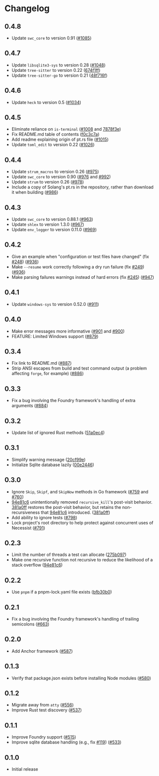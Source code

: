 # Changelog

## 0.4.8

- Update `swc_core` to version 0.91 ([#1085](https://github.com/trailofbits/necessist/pull/1085))

## 0.4.7

- Update `libsqlite3-sys` to version 0.28 ([#1048](https://github.com/trailofbits/necessist/pull/1048))
- Update `tree-sitter` to version 0.22 ([674f1ff](https://github.com/trailofbits/necessist/commit/674f1ff9ed9bf6ee00856d308674fc1eb0464cdb))
- Update `tree-sitter-go` to version 0.21 ([48f716f](https://github.com/trailofbits/necessist/commit/48f716f4ed2cd66e73d0d2984c80115e71635e1c))

## 0.4.6

- Update `heck` to version 0.5 ([#1034](https://github.com/trailofbits/necessist/pull/1034))

## 0.4.5

- Eliminate reliance on `is-terminal` ([#1008](https://github.com/trailofbits/necessist/pull/1008) and [7878f3e](https://github.com/trailofbits/necessist/commit/7878f3e15337f090207823be7153482e44031292))
- Fix README.md table of contents ([f0c3c7a](https://github.com/trailofbits/necessist/commit/f0c3c7a05d15c614e362a4912fbc35a1dcca26e3))
- Add readme explaining origin of pt.rs file ([#1015](https://github.com/trailofbits/necessist/pull/1015))
- Update `toml_edit` to version 0.22 ([#1026](https://github.com/trailofbits/necessist/pull/1026))

## 0.4.4

- Update `strum_macros` to version 0.26 ([#975](https://github.com/trailofbits/necessist/pull/975))
- Update `swc_core` to version 0.90 ([#976](https://github.com/trailofbits/necessist/pull/976) and [#992](https://github.com/trailofbits/necessist/pull/992))
- Update `strum` to version 0.26 ([#978](https://github.com/trailofbits/necessist/pull/978))
- Include a copy of Solang's pt.rs in the repository, rather than download it when building ([#986](https://github.com/trailofbits/necessist/pull/986))

## 0.4.3

- Update `swc_core` to version 0.88.1 ([#963](https://github.com/trailofbits/necessist/pull/963))
- Update `shlex` to version 1.3.0 ([#967](https://github.com/trailofbits/necessist/pull/967))
- Update `env_logger` to version 0.11.0 ([#969](https://github.com/trailofbits/necessist/pull/969))

## 0.4.2

- Give an example when "configuration or test files have changed" (fix [#248](https://github.com/trailofbits/necessist/issues/248)) ([#936](https://github.com/trailofbits/necessist/pull/936))
- Make `--resume` work correctly following a dry run failure (fix [#249](https://github.com/trailofbits/necessist/issues/249)) ([#936](https://github.com/trailofbits/necessist/pull/936))
- Make parsing failures warnings instead of hard errors (fix [#245](https://github.com/trailofbits/necessist/issues/245)) ([#947](https://github.com/trailofbits/necessist/pull/947))

## 0.4.1

- Update `windows-sys` to version 0.52.0 ([#911](https://github.com/trailofbits/necessist/pull/911))

## 0.4.0

- Make error messages more informative ([#901](https://github.com/trailofbits/necessist/pull/901) and [#900](https://github.com/trailofbits/necessist/pull/900))
- FEATURE: Limited Windows support ([#879](https://github.com/trailofbits/necessist/pull/901))

## 0.3.4

- Fix link to README.md ([#887](https://github.com/trailofbits/necessist/pull/887))
- Strip ANSI escapes from build and test command output (a problem affecting `forge`, for example) ([#886](https://github.com/trailofbits/necessist/pull/886))

## 0.3.3

- Fix a bug involving the Foundry framework's handling of extra arguments ([#884](https://github.com/trailofbits/necessist/pull/884))

## 0.3.2

- Update list of ignored Rust methods ([51a0ec4](https://github.com/trailofbits/necessist/commit/51a0ec4ef5976cdf90d39704f249e8780f05a9ab))

## 0.3.1

- Simplify warning message ([20cf99e](https://github.com/trailofbits/necessist/commit/20cf99e0c23b7add56e8c88914d93078bbab0e8f))
- Initialize Sqlite database lazily ([00e2446](https://github.com/trailofbits/necessist/commit/00e2446648b436269f5d512a07e7a3db45d05b2d))

## 0.3.0

- Ignore `Skip`, `Skipf`, and `SkipNow` methods in Go framework ([#759](https://github.com/trailofbits/necessist/pull/759) and [#760](https://github.com/trailofbits/necessist/pull/760))
- [94e81c6](https://github.com/trailofbits/necessist/commit/94e81c6f6343ae4fc4ecce37ee494d914ffa668e) unintentionally removed `recursive_kill`'s post-visit behavior. [381a0ff](https://github.com/trailofbits/necessist/commit/381a0fff77233db5a89edc8f88983d69ebc9a64e) restores the post-visit behavior, but retains the non-recursiveness that [94e81c6](https://github.com/trailofbits/necessist/commit/94e81c6f6343ae4fc4ecce37ee494d914ffa668e) introduced. ([381a0ff](https://github.com/trailofbits/necessist/commit/381a0fff77233db5a89edc8f88983d69ebc9a64e))
- Add ability to ignore tests ([#798](https://github.com/trailofbits/necessist/pull/798))
- Lock project's root directory to help protect against concurrent uses of Necessist ([#791](https://github.com/trailofbits/necessist/pull/791))

## 0.2.3

- Limit the number of threads a test can allocate ([275b097](https://github.com/trailofbits/necessist/commit/275b0977c2d440f695ab0222b8447e8fffed7b9d))
- Make one recursive function not recursive to reduce the likelihood of a stack overflow ([94e81c6](https://github.com/trailofbits/necessist/commit/94e81c6f6343ae4fc4ecce37ee494d914ffa668e))

## 0.2.2

- Use `pnpm` if a pnpm-lock.yaml file exists ([bfb30b0](https://github.com/trailofbits/necessist/commit/bfb30b03a7002376f3dc4ea7968b68b74c844871))

## 0.2.1

- Fix a bug involving the Foundry framework's handling of trailing semicolons ([#663](https://github.com/trailofbits/necessist/pull/663))

## 0.2.0

- Add Anchor framework ([#587](https://github.com/trailofbits/necessist/pull/587))

## 0.1.3

- Verify that package.json exists before installing Node modules ([#580](https://github.com/trailofbits/necessist/pull/580))

## 0.1.2

- Migrate away from `atty` ([#556](https://github.com/trailofbits/necessist/pull/556))
- Improve Rust test discovery ([#537](https://github.com/trailofbits/necessist/pull/537))

## 0.1.1

- Improve Foundry support ([#515](https://github.com/trailofbits/necessist/pull/515))
- Improve sqlite database handling (e.g., fix [#119](https://github.com/trailofbits/necessist/issues/119)) ([#533](https://github.com/trailofbits/necessist/pull/533))

## 0.1.0

- Initial release
